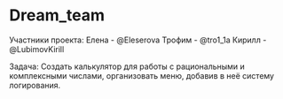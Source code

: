 # Dream_team

Участники проекта:
Елена - @Eleserova
Трофим - @tro1_1a
Кирилл - @LubimovKirill

Задача: Создать калькулятор для работы с рациональными и комплексными числами, организовать меню, добавив в неё систему логирования.

